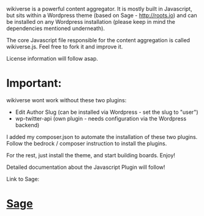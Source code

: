 wikiverse is a powerful content aggregator. It is mostly built in Javascript, but sits within a Wordpress theme (based on Sage - http://roots.io) and can be installed on any Wordpress installation (please keep in mind the dependencies mentioned underneath).

The core Javascript file responsible for the content aggregation is called wikiverse.js. Feel free to fork it and improve it. 

License information will follow asap. 

# Important:
wikiverse wont work without these two plugins: 

- Edit Author Slug (can be installed via Wordpress - set the slug to "user")
- wp-twitter-api (own plugin - needs configuration via the Wordpress backend)

I added my composer.json to automate the installation of these two plugins. Follow the bedrock / composer instruction to install the plugins. 

For the rest, just install the theme, and start building boards. Enjoy!

Detailed documentation about the Javascript Plugin will follow!

Link to Sage: 
# [Sage](https://roots.io/sage/)

